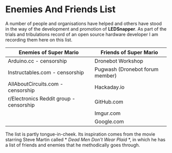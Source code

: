 # Enemies And Friends List

A number of people and organisations have helped and others have stood in the way of the development and promotion
of **LEDSnapper**. As part of the trials and tribulations record of an open source hardware
developer I am recording them here on this list. 

| Enemies of Super Mario                   | Friends of Super Mario                   |
| ---------------------------------------- | ---------------------------------------- |
| Arduino.cc  - censorship                 | Dronebot Workshop                        |
| Instructables.com  - censorship          | Pugwash (Dronebot forum member)         |
| AllAboutCircuits.com  - censorship       | Hackaday.io                              |
| r/Electronics Reddit group - censorship  | GitHub.com                               |
|                                          | Imgur.com                                |
|                                          | Google.com                               |


The list is partly tongue-in-cheek. Its inspiration comes from the movie starring
Steve Martin called * *Dead Men Don't Wear Plaid* *, in which he has a list of friends
and enemies that he methodically goes through.


